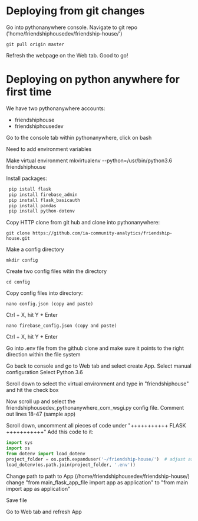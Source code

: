 # Deploying from git changes

Go into pythonanywhere console.
Navigate to git repo ('home/friendshiphousedev/friendship-house/')
```
git pull origin master
```
Refresh the webpage on the Web tab. 
Good to go!


# Deploying on python anywhere for first time
We have two pythonanywhere accounts:
  - friendshiphouse
  - friendshiphousedev
  
 Go to the console tab within pythonanywhere, click on bash
 
 Need to add environment variables
 
 Make virtual environment
 mkvirtualenv --python=/usr/bin/python3.6 friendshiphouse
 
 Install packages:
``` python
 pip istall flask
 pip install firebase_admin
 pip install flask_basicauth
 pip install pandas
 pip install python-dotenv
```
 Copy HTTP clone from git hub and clone into pythonanywhere:
 ```
 git clone https://github.com/ia-community-analytics/friendship-house.git
 ```
 Make a config directory
 ```
 mkdir config
 ```
 Create two config files witin the directory
 ```
 cd config
 ```
 Copy config files into directory:
 ```
 nano config.json (copy and paste)
 ```
 Ctrl + X, hit Y + Enter
 ```
 nano firebase_config.json (copy and paste)
 ```
 Ctrl + X, hit Y + Enter
 
 Go into .env file from the github clone and make sure it points to the right direction within the file system
 
 Go back to console and go to Web tab and select create App. 
 Select manual configuration
 Select Python 3.6
 
 Scroll down to select the virtual environment and type in "friendshiphouse" and hit the check box
 
 Now scroll up and select the friendshiphousedev_pythonanywhere_com_wsgi.py config file. 
 Comment out lines 18-47 (sample app)
 
 Scroll down, uncomment all pieces of code under "+++++++++++ FLASK +++++++++++"
 Add this code to it:
```python
import sys
import os
from dotenv import load_dotenv
project_folder = os.path.expanduser('~/friendship-house/')  # adjust as appropriate
load_dotenv(os.path.join(project_folder, '.env'))
```
Change path to path to App (/home/friendshiphousedev/friendship-house/)
change "from main_flask_app_file import app as application" to "from main import app as application"

Save file 

Go to Web tab and refresh App

